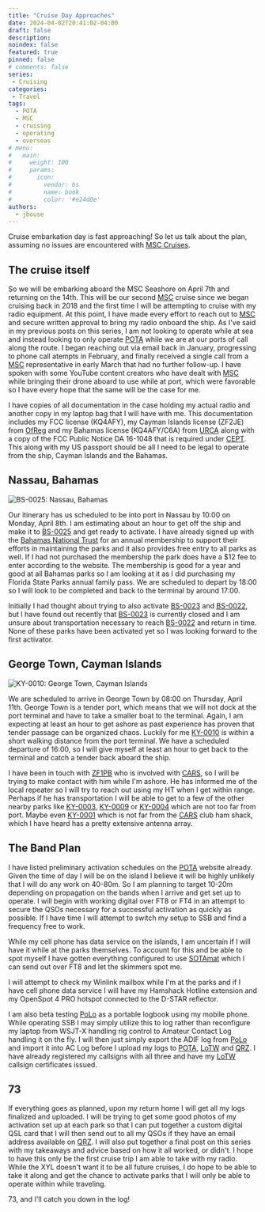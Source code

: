 ```yaml
---
title: "Cruise Day Approaches"
date: 2024-04-02T20:41:02-04:00
draft: false
description: 
noindex: false
featured: true
pinned: false
# comments: false
series:
 - Cruising
categories:
 - Travel
tags:
  - POTA
  - MSC
  - cruising
  - operating
  - overseas
# menu:
#   main:
#     weight: 100
#     params:
#       icon:
#         vendor: bs
#         name: book
#         color: '#e24d0e'
authors:
  - jbouse
---
```


Cruise embarkation day is fast approaching! So let us talk about the plan, assuming no issues are encountered with [MSC Cruises][MSC].

<!--more-->

## The cruise itself

So we will be embarking aboard the MSC Seashore on April 7th and returning on the 14th. This will be our second [MSC] cruise since we began cruising back in 2018 and the first time I will be attempting to cruise with my radio equipment. At this point, I have made every effort to reach out to [MSC] and secure written approval to bring my radio onboard the ship. As I've said in my previous posts on this series, I am not looking to operate while at sea and instead looking to only operate [POTA] while we are at our ports of call along the route. I began reaching out via email back in January, progressing to phone call atempts in February, and finally received a single call from a [MSC] representative in early March that had no further follow-up. I have spoken with some YouTube content creators who have dealt with [MSC] while bringing their drone aboard to use while at port, which were favorable so I have every hope that the same will be the case for me.

I have copies of all documentation in the case holding my actual radio and another copy in my laptop bag that I will have with me. This documentation includes my FCC license (KQ4AFY), my Cayman Islands license (ZF2JE) from [OfReg][OFREG] and my Bahamas license (KQ4AFY/C6A) from [URCA] along with a copy of the FCC Public Notice DA 16-1048 that is required under [CEPT]. This along with my US passport should be all I need to be legal to operate from the ship, Cayman Islands and the Bahamas.

## Nassau, Bahamas

![BS-0025: Nassau, Bahamas](/images/POTA-Bahamas.png)

Our itinerary has us scheduled to be into port in Nassau by 10:00 on Monday, April 8th. I am estimating about an hour to get off the ship and make it to [BS-0025] and get ready to activate. I have already signed up with the [Bahamas National Trust][BNT] for an annual membership to support their efforts in maintaining the parks and it also provides free entry to all parks as well. If I had not purchased the membership the park does have a $12 fee to enter according to the website. The membership is good for a year and good at all Bahamas parks so I am looking at it as I did purchasing my Florida State Parks annual family pass. We are scheduled to depart by 18:00 so I will look to be completed and back to the terminal by around 17:00.

Initially I had thought about trying to also activate [BS-0023] and [BS-0022], but I have found out recently that [BS-0023] is currently closed and I am unsure about transportation necessary to reach [BS-0022] and return in time. None of these parks have been activated yet so I was looking forward to the first activator.

## George Town, Cayman Islands

![KY-0010: George Town, Cayman Islands](/images/POTA-CaymanIslands.png)

We are scheduled to arrive in George Town by 08:00 on Thursday, April 11th. George Town is a tender port, which means that we will not dock at the port terminal and have to take a smaller boat to the terminal. Again, I am expecting at least an hour to get ashore as past experience has proven that tender passage can be organized chaos. Luckily for me [KY-0010] is within a short walking distance from the port terminal. We have a scheduled departure of 16:00, so I will give myself at least an hour to get back to the terminal and catch a tender back aboard the ship.

I have been in touch with [ZF1PB] who is involved with [CARS], so I will be trying to make contact with him while I'm ashore. He has informed me of the local repeater so I will try to reach out using my HT when I get within range. Perhaps if he has transportation I will be able to get to a few of the other nearby parks like [KY-0003], [KY-0009] or [KY-0004] which are not too far from port. Maybe even [KY-0001] which is not far from the [CARS] club ham shack, which I have heard has a pretty extensive antenna array.

## The Band Plan

I have listed preliminary activation schedules on the [POTA] website already. Given the time of day I will be on the island I believe it will be highly unlikely that I will do any work on 40-80m. So I am planning to target 10-20m depending on propagation on the bands when I arrive and get set up to operate. I will begin with working digital over FT8 or FT4 in an attempt to secure the QSOs necessary for a successful activation as quickly as possible. If I have time I will attempt to switch my setup to SSB and find a frequency free to work.

While my cell phone has data service on the islands, I am uncertain if I will have it while at the parks themselves. To account for this and be able to spot myself I have gotten everything configured to use [SOTAmat] which I can send out over FT8 and let the skimmers spot me.

I will attempt to check my Winlink mailbox while I'm at the parks and if I have cell phone data service I will have my Hamshack Hotline extension and my OpenSpot 4 PRO hotspot connected to the D-STAR reflector.

I am also beta testing [PoLo][POLO] as a portable logbook using my mobile phone. While operating SSB I may simply utilize this to log rather than reconfigure my laptop from WSJT-X handling rig control to Amateur Contact Log handling it on the fly. I will then just simply export the ADIF log from [PoLo][POLO] and import it into AC Log before I upload my logs to [POTA], [LoTW] and [QRZ]. I have already registered my callsigns with all three and have my [LoTW] callsign certificates issued.

## 73

If everything goes as planned, upon my return home I will get all my logs finalized and uploaded. I will be trying to get some good photos of my activation set up at each park so that I can put together a custom digital QSL card that I will then send out to all my QSOs if they have an email address available on [QRZ]. I will also put together a final post on this series with my takeaways and advice based on how it all worked, or didn't. I hope to have this only be the first cruise trip I am able to take with my radio. While the XYL doesn't want it to be all future cruises, I do hope to be able to take it along and get the chance to activate parks that I will only be able to operate within while traveling.

73, and I'll catch you down in the log!

[MSC]: https://www.msccruisesusa.com/ "MSC Cruises"
[POTA]: https://pota.app/ "Parks on the Air"
[OFREG]: https://www.ofreg.ky/ "Utility Regulation and Competition Office of the Cayman Islands"
[URCA]: https://www.urcabahamas.bs/ "Utilities Regulation & Competition Authority"
[CEPT]: https://www.arrl.org/cept "European Conference of Postal and Telecommunications Administrations"
[ZF1PB]: https://www.qrz.com/db/ZF1PB "ZF1PB: Phil Bodden"
[CARS]: https://caymanhams.org/ "Cayman Amateur Radio Society"
[BNT]: https://bnt.bs/ "Bahamas National Trust"
[KY-0010]: https://pota.app/#/park/KY-0010 "Heroes Square/Centennial Park National Historic Site"
[KY-0003]: https://pota.app/#/park/KY-0003 "Dart Family Recreation Site"
[KY-0009]: https://pota.app/#/park/KY-0009 "Consuelo's Beach National Historic Site"
[KY-0004]: https://pota.app/#/park/KY-0004 "Airport Recreation Park"
[KY-0001]: https://pota.app/#/park/KY-0001 "Pedro St. James Castle"
[BS-0025]: https://pota.app/#/park/BS-0025 "The Retreat Garden National Park"
[BS-0023]: https://pota.app/#/park/BS-0023 "Harrold and Wilson Ponds National Park"
[BS-0022]: https://pota.app/#/park/BS-0022 "Bonefish Pond National Park"
[SOTAmat]: https://sotamat.com/ "Summits-On-The-Air. Automated"
[POLO]: https://ham2k.com/apps/polo/ "Ham2k: Portable Logger"
[LoTW]: https://lotw.arrl.org/ "The ARRL Logbook of The World"
[QRZ]: https://logbook.qrz.com/ "QRZ Logbook"
